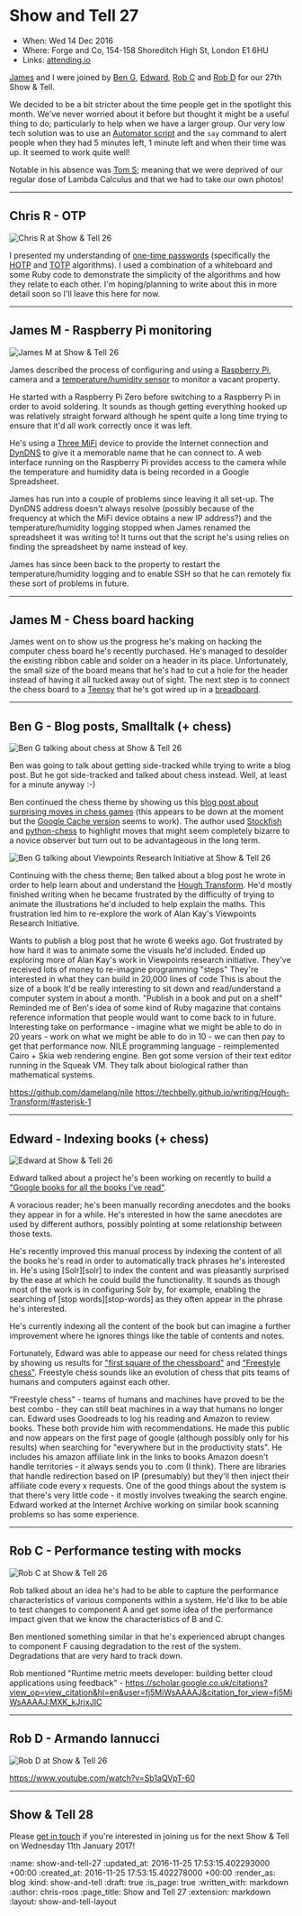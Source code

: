 Show and Tell 27
================

* When: Wed 14 Dec 2016
* Where: Forge and Co, 154-158 Shoreditch High St, London E1 6HU
* Links: [attending.io][attending-io-show-and-tell-27]

[James][james-mead] and I were joined by [Ben G][ben-griffiths], [Edward][edward-betts], [Rob C][rob-chatley] and [Rob D][rob-dupuis] for our 27th Show & Tell.

We decided to be a bit stricter about the time people get in the spotlight this month. We've never worried about it before but thought it might be a useful thing to do; particularly to help when we have a larger group. Our very low tech solution was to use an [Automator script][automator] and the `say` command to alert people when they had 5 minutes left, 1 minute left and when their time was up. It seemed to work quite well!

Notable in his absence was [Tom S][tom-stuart]; meaning that we were deprived of our regular dose of Lambda Calculus and that we had to take our own photos!

[automator]: https://en.wikipedia.org/wiki/List_of_macOS_components#Automator
[ben-griffiths]: https://twitter.com/beng
[edward-betts]: http://edwardbetts.com/
[james-mead]: /james-mead
[rob-chatley]: https://www.doc.ic.ac.uk/~rbc/
[rob-dupuis]: https://github.com/robd
[tom-stuart]: http://codon.com/

---

## Chris R - OTP

![Chris R at Show & Tell 26](/images/blog/2016-12-14-show-and-tell-27-chris-r.jpg)

I presented my understanding of [one-time passwords][otp] (specifically the [HOTP][hotp] and [TOTP][totp] algorithms). I used a combination of a whiteboard and some Ruby code to demonstrate the simplicity of the algorithms and how they relate to each other. I'm hoping/planning to write about this in more detail soon so I'll leave this here for now.

[hotp]: https://en.wikipedia.org/wiki/HMAC-based_One-time_Password_Algorithm
[otp]: https://en.wikipedia.org/wiki/One-time_password
[totp]: https://en.wikipedia.org/wiki/Time-based_One-time_Password_Algorithm

---

## James M - Raspberry Pi monitoring

![James M at Show & Tell 26](/images/blog/2016-12-14-show-and-tell-27-james-m.jpg)

James described the process of configuring and using a [Raspberry Pi][raspberry-pi], camera and a [temperature/humidity sensor][dht22] to monitor a vacant property.

He started with a Raspberry Pi Zero before switching to a Raspberry Pi in order to avoid soldering. It sounds as though getting everything hooked up was relatively straight forward although he spent quite a long time trying to ensure that it'd all work correctly once it was left.

He's using a [Three MiFi][three-mifi] device to provide the Internet connection and [DynDNS][dyndns] to give it a memorable name that he can connect to. A web interface running on the Raspberry Pi provides access to the camera while the temperature and humidity data is being recorded in a Google Spreadsheet.

James has run into a couple of problems since leaving it all set-up. The DynDNS address doesn't always resolve (possibly because of the frequency at which the MiFi device obtains a new IP address?) and the temperature/humidity logging stopped when James renamed the spreadsheet it was writing to! It turns out that the script he's using relies on finding the spreadsheet by name instead of key.

James has since been back to the property to restart the temperature/humidity logging and to enable SSH so that he can remotely fix these sort of problems in future.

[dht22]: https://www.adafruit.com/product/385
[dyndns]: http://dyn.com/dns/
[raspberry-pi]: https://www.raspberrypi.org/
[three-mifi]: http://www.three.co.uk/Store/Mobile_Broadband

---

## James M - Chess board hacking

James went on to show us the progress he's making on hacking the computer chess board he's recently purchased. He's managed to desolder the existing ribbon cable and solder on a header in its place. Unfortunately, the small size of the board means that he's had to cut a hole for the header instead of having it all tucked away out of sight. The next step is to connect the chess board to a [Teensy][teensy] that he's got wired up in a [breadboard][breadboard].

[breadboard]: https://en.wikipedia.org/wiki/Breadboard
[teensy]: https://www.pjrc.com/teensy/

---

## Ben G - Blog posts, Smalltalk (+ chess)

![Ben G talking about chess at Show & Tell 26](/images/blog/2016-12-14-show-and-tell-27-ben-g-chess.jpg)

Ben was going to talk about getting side-tracked while trying to write a blog post. But he got side-tracked and talked about chess instead. Well, at least for a minute anyway :-)

Ben continued the chess theme by showing us this [blog post about surprising moves in chess games][surprising-moves-in-chess-games] (this appears to be down at the moment but the [Google Cache version][surprising-moves-in-chess-game-cache] seems to work). The author used [Stockfish][stockfish] and [python-chess][python-chess] to highlight moves that might seem completely bizarre to a novice observer but turn out to be advantageous in the long term.

[python-chess]: https://github.com/niklasf/python-chess
[stockfish]: https://stockfishchess.org/
[surprising-moves-in-chess-games]: http://www.60wo.com/uncategorized/13/finding-surprising-moves-in-chess-games.html
[surprising-moves-in-chess-game-cache]: http://webcache.googleusercontent.com/search?q=cache:7Z_mVsRwYqkJ:www.60wo.com/uncategorized/13/finding-surprising-moves-in-chess-games.html+&cd=9&hl=en&ct=clnk&gl=uk

![Ben G talking about Viewpoints Research Initiative at Show & Tell 26](/images/blog/2016-12-14-show-and-tell-27-ben-g-nile.jpg)

Continuing with the chess theme; Ben talked about a blog post he wrote in order to help learn about and understand the [Hough Transform][hough-transform]. He'd mostly finished writing when he became frustrated by the difficulty of trying to animate the illustrations he'd included to help explain the maths. This frustration led him to re-explore the work of Alan Kay's Viewpoints Research Initiative.


[hough-transform]: https://en.wikipedia.org/wiki/Hough_transform

Wants to publish a blog post that he wrote 6 weeks ago. Got frustrated by how hard it was to animate some the visuals he'd included. Ended up exploring more of Alan Kay's work in Viewpoints research initiative.
  They've received lots of money to re-imagine programming "steps"
  They're interested in what they can build in 20,000 lines of code
    This is about the size of a book
    It'd be really interesting to sit down and read/understand a computer system in about a month.
    "Publish in a book and put on a shelf"
      Reminded me of Ben's idea of some kind of Ruby magazine that contains reference information that people would want to come back to in future.
  Interesting take on performance - imagine what we might be able to do in 20 years - work on what we might be able to do in 10 - we can then pay to get that performance now.
  NILE programming language - reimplemented Cairo + Skia web rendering engine.
  Ben got some version of their text editor running in the Squeak VM.
  They talk about biological rather than mathematical systems.

https://github.com/damelang/nile
https://techbelly.github.io/writing/Hough-Transform/#asterisk-1

---

## Edward - Indexing books (+ chess)

![Edward at Show & Tell 26](/images/blog/2016-12-14-show-and-tell-27-edward.jpg)

Edward talked about a project he's been working on recently to build a ["Google books for all the books I've read"][monograph].

A voracious reader; he's been manually recording anecdotes and the books they appear in for a while. He's interested in how the same anecdotes are used by different authors, possibly pointing at some relationship between those texts.

He's recently improved this manual process by indexing the content of all the books he's read in order to automatically track phrases he's interested in.  He's using [Solr][solr] to index the content and was pleasantly surprised by the ease at which he could build the functionality. It sounds as though most of the work is in configuring Solr by, for example, enabling the searching of [stop words][stop-words] as they often appear in the phrase he's interested.

He's currently indexing all the content of the book but can imagine a further improvement where he ignores things like the table of contents and notes.

Fortunately, Edward was able to appease our need for chess related things by showing us results for ["first square of the chessboard"][first-square-of-the-chessboard] and ["Freestyle chess"][freestyle-chess]. Freestyle chess sounds like an evolution of chess that pits teams of humans and computers against each other.

[first-square-of-the-chessboard]: https://edwardbetts.com/monograph/first_square_of_the_chessboard
[freestyle-chess]: https://edwardbetts.com/monograph/Freestyle_chess
[monograph]: https://edwardbetts.com/monograph/




"Freestyle chess" - teams of humans and machines have proved to be the best combo - they can still beat machines in a way that humans no longer can.
Edward uses Goodreads to log his reading and Amazon to review books. These both provide him with recommendations.
He made this public and now appears on the first page of google (although possibly only for his results) when searching for "everywhere but in the productivity stats".
He includes his amazon affiliate link in the links to books
  Amazon doesn't handle territories - it always sends you to .com (I think). There are libraries that handle redirection based on IP (presumably) but they'll then inject their affiliate code every x requests.
One of the good things about the system is that there's very little code - it mostly involves tweaking the search engine.
Edward worked at the Internet Archive working on similar book scanning problems so has some experience.

---

## Rob C - Performance testing with mocks

![Rob C at Show & Tell 26](/images/blog/2016-12-14-show-and-tell-27-rob-c.jpg)

Rob talked about an idea he's had to be able to capture the performance characteristics of various components within a system. He'd like to be able to test changes to component A and get some idea of the performance impact given that we know the characteristics of B and C.

Ben mentioned something similar in that he's experienced abrupt changes to component F causing degradation to the rest of the system. Degradations that are very hard to track down.

Rob mentioned "Runtime metric meets developer: building better cloud applications using feedback" - https://scholar.google.co.uk/citations?view_op=view_citation&hl=en&user=fj5MiWsAAAAJ&citation_for_view=fj5MiWsAAAAJ:MXK_kJrjxJIC

---

## Rob D - Armando Iannucci

![Rob D at Show & Tell 26](/images/blog/2016-12-14-show-and-tell-27-rob-d.jpg)

https://www.youtube.com/watch?v=Sb1aQVpT-60

---

## Show & Tell 28

Please [get in touch][contact] if you're interested in joining us for the next Show & Tell on Wednesday 11th January 2017!

[attending-io-show-and-tell-27]: https://attending.io/events/gfr-show-and-tell-27/
[contact]: /contact

:name: show-and-tell-27
:updated_at: 2016-11-25 17:53:15.402293000 +00:00
:created_at: 2016-11-25 17:53:15.402278000 +00:00
:render_as: blog
:kind: show-and-tell
:draft: true
:is_page: true
:written_with: markdown
:author: chris-roos
:page_title: Show and Tell 27
:extension: markdown
:layout: show-and-tell-layout
